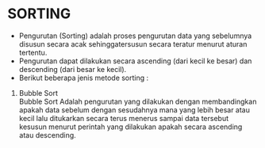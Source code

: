 # SORTING
- Pengurutan (Sorting) adalah proses pengurutan data yang sebelumnya disusun secara acak sehinggatersusun secara teratur menurut aturan tertentu.
- Pengurutan dapat dilakukan secara ascending (dari kecil ke besar) dan descending (dari besar ke kecil).
- Berikut beberapa jenis metode sorting :

1. Bubble Sort <br>
     Bubble Sort Adalah pengurutan yang dilakukan dengan membandingkan apakah data sebelum dengan sesudahnya mana yang lebih besar
     atau kecil lalu ditukarkan secara terus menerus sampai data tersebut kesusun menurut perintah yang dilakukan apakah secara ascending atau descending. 

